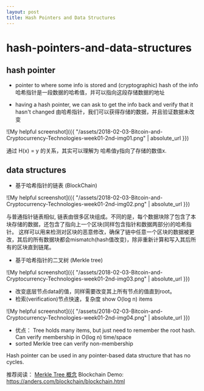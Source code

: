 ```yaml
---
layout: post
title: Hash Pointers and Data Structures
---
```

# hash-pointers-and-data-structures

## hash pointer

- pointer to where some info is stored and (cryptographic) hash of the info
  哈希指针是一段数据的哈希值，并可以指向这段存储数据的地址

- having a hash pointer, we can ask to get the info back and verify that it hasn't changed
  由哈希指针，我们可以获得存储的数据，并且验证数据未改变

![My helpful screenshot]({{ "/assets/2018-02-03-Bitcoin-and-Cryptocurrency-Technologies-week01-2nd-img01.png" | absolute_url }})

通过 H(x) = y 的关系，其实可以理解为 哈希值y指向了存储的数值x.

## data structures

- 基于哈希指针的链表 (BlockChain)

![My helpful screenshot]({{ "/assets/2018-02-03-Bitcoin-and-Cryptocurrency-Technologies-week01-2nd-img02.png" | absolute_url }})

与普通指针链表相似, 链表由很多区块组成。不同的是，每个数据块除了包含了本块存储的数据，还包含了指向上一个区块(同样包含指针和数据两部分)的哈希指针。 这样可以用来检测对区块的恶意修改，确保了链中任意一个区块的数据被更改，其后的所有数据块都会mismatch(hash值改变)，除非重新计算和写入其后所有的区块直到链尾。

- 基于哈希指针的二叉树 (Merkle tree)

![My helpful screenshot]({{ "/assets/2018-02-03-Bitcoin-and-Cryptocurrency-Technologies-week01-2nd-img03.png" | absolute_url }})

- 改变底层节点data的值，同样需要改变其上所有节点的值直到root。
- 检索(verification)节点快速，复杂度 show O(log n) items

![My helpful screenshot]({{ "/assets/2018-02-03-Bitcoin-and-Cryptocurrency-Technologies-week01-2nd-img04.png" | absolute_url }})

- 优点： Tree  holds many items, but just need to remember the root hash. Can verify membership in O(log n) time/space
- sorted Merkle tree can verify non-membership

Hash pointer can be used in any pointer-based data structure that has no cycles.

推荐阅读： [Merkle Tree 概念](http://www.cnblogs.com/fengzhiwu/p/5524324.html)
Blockchain Demo: <https://anders.com/blockchain/blockchain.html>